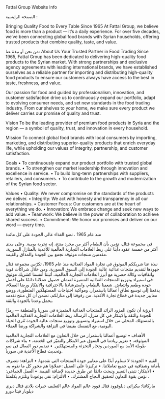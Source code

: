 Fattal Group Website Info

الصفحة الرئيسية :

Bringing Quality Food to Every Table Since 1965
 At Fattal Group, we believe food is more than a product — it’s a daily experience. For over five decades, we’ve been connecting global food brands with Syrian households, offering trusted products that combine quality, taste, and value.

من نحن أو نبذة عنا:
About Us
Your Trusted Partner in Food Trading Since 1965, Fattal Group has been dedicated to delivering high-quality food products to the Syrian market. With strong partnerships and exclusive agency agreements with leading international brands, we have established ourselves as a reliable partner for importing and distributing high-quality food products to ensure our customers always have access to the best in taste, freshness, and value.

Our passion for food and guided by professionalism, innovation, and customer satisfaction drive us to continuously expand our portfolio, adapt to evolving consumer needs, and set new standards in the food trading industry.
 From our shelves to your home, we make sure every product we deliver carries our promise of quality and trust.

Vision 
To be the leading provider of premium food products in Syria and the region — a symbol of quality, trust, and innovation in every household.

Mission
To connect global food brands with local consumers by importing, marketing, and distributing superior-quality products that enrich everyday life, while upholding our values of integrity, partnership, and customer satisfaction.

Goals
•	To continuously expand our product portfolio with trusted global brands.
•	To strengthen our market leadership through innovation and excellence in service.
•	To build long-term partnerships with suppliers, retailers, and consumers.
•	To contribute to the growth and modernization of the Syrian food sector.


Values
•	Quality: We never compromise on the standards of the products we deliver.
•	Integrity: We act with honesty and transparency in all our relationships.
•	Customer Focus: Our customers are at the heart of everything we do.
•	Innovation: We embrace change and seek new ways to add value.
•	Teamwork: We believe in the power of collaboration to achieve shared success.
•	Commitment: We honor our promises and deliver on our word — every time.



منذ عام 1965 ، نضع الغذاء عالي الجودة على كل مائدة

في مجموعة فتال، نؤمن بأن الطعام أكثر من مجرد منتج، إنه تجربة يومية. وعلى مدى أكثر من خمسة عقود دأبنا على ربط العلامات التجارية العالمية للأغذية بالمنازل السورية، مقدمين منتجات موثوقة تجمع بين الجودة والمذاق والقيمة.

نبذة عنا
شريككم الموثوق في تجارة المواد الغذائية
منذ عام 1965، تكرّس مجموعة فتال جهودها لتقديم منتجات غذائية عالية الجودة إلى السوق السورية.
ومن خلال شراكات قوية واتفاقيات وكالة حصرية مع أبرز العلامات التجارية العالمية، أثبتنا أنفسنا كشريك موثوق في استيراد وتوزيع المنتجات الغذائية المتميزة لضمان حصول عملائنا دائمًا على أفضل جودة وطعم وانتعاش.
شغفنا بالطعام، واسترشادنا بالاحترافية والابتكار ورضا العملاء، يدفعنا إلى توسيع نطاق أعمالنا باستمرار، ومواكبة احتياجات المستهلكين المتطورة، ووضع معايير جديدة في قطاع تجارة الأغذية.
من رفوفنا إلى منازلكم، نضمن أن كل منتج نقدمه يحمل وعدنا بالجودة والثقة.

الرؤية
أن نكون المزود الرائد للمنتجات الغذائية المتميزة في سوريا والمنطقة — رمزًا للجودة والثقة والابتكار في كل منزل.
الرسالة
ربط العلامات التجارية الغذائية العالمية بالمستهلك المحلي من خلال استيراد وتسويق وتوزيع منتجات عالية الجودة تُثري الحياة اليومية، مع التمسك بقيمنا في النزاهة والشراكة ورضا العملاء.

الأهداف
•	توسيع أعمالنا باستمرار من خلال التعاون مع العلامات التجارية العالمية الموثوقة.
•	تعزيز ريادتنا في السوق عبر الابتكار والتميّز في الخدمة.
•	بناء شراكات طويلة الأمد مع الموردين وتجار التجزئة والمستهلكين.
•	تقديم دور الفعال في نمو وتحديث قطاع الأغذية في سوريا.

القيم
•	الجودة: لا نساوم أبدًا على معايير جودة المنتجات التي نقدمها.
•	النزاهة: نتصرف بأمانة وشفافية في جميع تعاملاتنا.
•	تركيزنا على العميل :عملاؤنا هم محور كل ما نقوم به.
•	الابتكار: نتبنى التغيير ونبحث دائمًا عن طرق جديدة لإضافة القيمة.
•	العمل الجماعي: نؤمن بقوة التعاون لتحقيق النجاح المشترك.
•	الالتزام: نفي بوعودنا ونلتزم بكلمتنا .

ماركاتنا:
بيكراتي
ديلوفوود
فتال فوود
عالم المواد
عالم التغليف
خيرات بلادي
فتال ديري
ديلوبار
فيتا دورو
